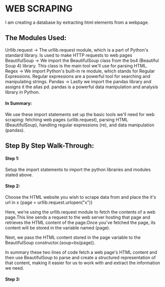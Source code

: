 # WEB SCRAPING
I am creating a database by extracting html elements from a webpage.
## The Modules Used:
Urllib.request -> The urllib.request module, which is a part of Python's standard library. Is used to make HTTP requests to web pages
BeautifulSoup -> We import the BeautifulSoup class from the bs4 (Beautiful Soup 4) library. This class is the main tool we'll use for parsing HTML.
Regex -> We import Python's built-in re module, which stands for Regular Expressions. Regular expressions are a powerful tool for searching and manipulating strings.
Pandas -> Lastly we import the pandas library and assigns it the alias pd. pandas is a powerful data manipulation and analysis library in Python.
#### In Summary:
We use these import statements set up the basic tools we'll need for web scraping: fetching web pages (urllib.request), parsing HTML (BeautifulSoup), handling regular expressions (re), and data manipulation (pandas).

## Step By Step Walk-Through:

#### Step 1: 
Setup the import statements to import the python libraries and modules stated above.

#### Step 2:
Choose the HTML website you wish to scrape data from and place the it's url in x {page = urllib.request.urlopen("x")}

Here, we're using the urllib.request module to fetch the contents of a web page.This line sends a request to the web server hosting that page and retrieves the HTML content of the page.Once you've fetched the page, its content will be stored in the variable named (page).

Next, we pass the HTML content stored in the page variable to the BeautifulSoup constructor.(soup=bs(page)).

In summary these two lines of code fetch a web page's HTML content and then use BeautifulSoup to parse and create a structured representation of that content, making it easier for us to work with and extract the information we need.

#### Step 3:
